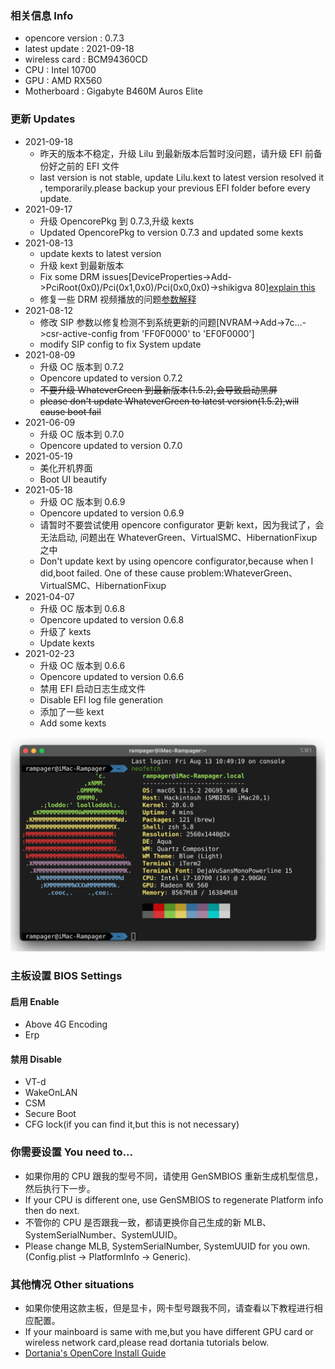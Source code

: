 ### 相关信息 Info

- opencore version : 0.7.3
- latest update : 2021-09-18
- wireless card : BCM94360CD
- CPU : Intel 10700
- GPU : AMD RX560
- Motherboard : Gigabyte B460M Auros Elite

### 更新 Updates

- 2021-09-18
  - 昨天的版本不稳定，升级 Lilu 到最新版本后暂时没问题，请升级 EFI 前备份好之前的 EFI 文件
  - last version is not stable, update Lilu.kext to latest version resolved it , temporarily.please backup your previous EFI folder before every update.
- 2021-09-17
  - 升级 OpencorePkg 到 0.7.3,升级 kexts
  - Updated OpencorePkg to version 0.7.3 and updated some kexts
- 2021-08-13
  - update kexts to latest version
  - 升级 kext 到最新版本
  - Fix some DRM issues[DeviceProperties->Add->PciRoot(0x0)/Pci(0x1,0x0)/Pci(0x0,0x0)->shikigva 80][explain this](https://dortania.github.io/OpenCore-Post-Install/universal/drm.html#fixing-drm)
  - 修复一些 DRM 视频播放的问题[参数解释](https://dortania.github.io/OpenCore-Post-Install/universal/drm.html#fixing-drm)
- 2021-08-12
  - 修改 SIP 参数以修复检测不到系统更新的问题[NVRAM->Add->7c...->csr-active-config from 'FF0F0000' to 'EF0F0000']
  - modify SIP config to fix System update
- 2021-08-09
  - 升级 OC 版本到 0.7.2
  - Opencore updated to version 0.7.2
  - ~~不要升级 WhateverGreen 到最新版本(1.5.2),会导致启动黑屏~~
  - ~~please don't update WhateverGreen to latest version(1.5.2),will cause boot fail~~
- 2021-06-09
  - 升级 OC 版本到 0.7.0
  - Opencore updated to version 0.7.0
- 2021-05-19
  - 美化开机界面
  - Boot UI beautify
- 2021-05-18
  - 升级 OC 版本到 0.6.9
  - Opencore updated to version 0.6.9
  - 请暂时不要尝试使用 opencore configurator 更新 kext，因为我试了，会无法启动, 问题出在 WhateverGreen、VirtualSMC、HibernationFixup 之中
  - Don't update kext by using opencore configurator,because when I did,boot failed. One of these cause problem:WhateverGreen、VirtualSMC、HibernationFixup
- 2021-04-07
  - 升级 OC 版本到 0.6.8
  - Opencore updated to version 0.6.8
  - 升级了 kexts
  - Update kexts
- 2021-02-23
  - 升级 OC 版本到 0.6.6
  - Opencore updated to version 0.6.6
  - 禁用 EFI 启动日志生成文件
  - Disable EFI log file generation
  - 添加了一些 kext
  - Add some kexts

![image](https://github.com/RampagerB/OpenCore-Gigabyte-Aorus-Elite-B460M-10700-RX560-EFI/raw/main/images/1.png)

### 主板设置 BIOS Settings

#### 启用 Enable

- Above 4G Encoding
- Erp

#### 禁用 Disable

- VT-d
- WakeOnLAN
- CSM
- Secure Boot
- CFG lock(if you can find it,but this is not necessary)

### 你需要设置 You need to...

- 如果你用的 CPU 跟我的型号不同，请使用 GenSMBIOS 重新生成机型信息，然后执行下一步。
- If your CPU is different one, use GenSMBIOS to regenerate Platform info then do next.
- 不管你的 CPU 是否跟我一致，都请更换你自己生成的新 MLB、SystemSerialNumber、SystemUUID。
- Please change MLB, SystemSerialNumber, SystemUUID for you own.(Config.plist -> PlatformInfo -> Generic).

### 其他情况 Other situations

- 如果你使用这款主板，但是显卡，网卡型号跟我不同，请查看以下教程进行相应配置。
- If your mainboard is same with me,but you have different GPU card or wireless network card,please read dortania tutorials below.
- [Dortania's OpenCore Install Guide](https://dortania.github.io/OpenCore-Install-Guide/)
